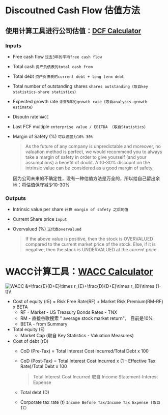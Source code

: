 # Discoutned Cash Flow 估值方法

## 使用计算工具进行公司估值：[DCF Calculator](https://tradebrains.in/dcf-calculator/)

### Inputs

- Free cash flow `过去3年的平均free cash flow`
- Total cash `资产负债表的total cash from`
- Total debt `资产负债表的current debt + long term debt`
- Total number of outstanding shares `shares outstanding（取自key statistics-share statistics）`
- Expected growth rate `未来5年的growth rate（取自analysis-growth estimate）`
- Disoutn rate `WACC`
- Last FCF multiple  `enterprise value / EBITDA （取自Statistics）`
- Margin of Safety (%) `可以设置为10%-30%`

  > As the future of any company is unpredictable and moreover, no valuation method is
  perfect, we would recommend you to always take a margin of safety in order to give yourself
  (and your assumptions) a benefit of doubt. 
  A 10-30% discount on the intrinsic value can be considered as a good margin of safety.

  因为公司未来的不确定性，没有一种估值方法是万全的，所以给自己留出余地：将估值保守减少10-30%

### Outputs

- Intrinsic value per share `计算 margin of safety 之后的值`
- Current Share price `Input`
- Overvalued (%) `正代表overvalued`

  > If the above value is positive, then the stock is OVERVALUED compared to the current
  market price of the stock. Else, if it is negative, then the stock is UNDERVALUED at the
  current price.



# WACC计算工具：[WACC Calculator](https://www.calkoo.com/en/wacc-calculator)

<img src="https://i.upmath.me/svg/%0AWACC%20%26%3D%5Cfrac%7BE%7D%7BD%2BE%7D%5Ctimes%20r_%7BE%7D%2B%5Cfrac%7BD%7D%7BD%2BE%7D%5Ctimes%20r_%7BD%7D%5Ctimes%20(1-t)%5C%5C%0A" alt="
WACC &amp;=\frac{E}{D+E}\times r_{E}+\frac{D}{D+E}\times r_{D}\times (1-t)\\
" />

- Cost of equity (rE) = Risk Free Rate(RF) + Market Risk Premium(RM-RF) x BETA
  - RF - Market - US Treasury Bonds Rates - TNX
  - RM - 直接谷歌搜索 " average stock market return"， 目前是10%
  - BETA - from Summary
- Total equity (E)
  - Market Cap (取自 Key Statistics - Valuation Measures)
- Cost of debt (rD)
  - CoD (Pre-Tax) = Total Interest Cost Incurred/Total Debt x 100
  - CoD (Post-Tax) = Total Interest Cost Incurred x (1 - Effective Tax Rate)/Total Debt x 100
  
    > Total Interest Cost Incurred 取自 Income Statement-Interest Expense
  
  - Total debt (D)
  - Corporate tax rate (t) `Income Before Tax/Income Tax Expense (取自IC）`


